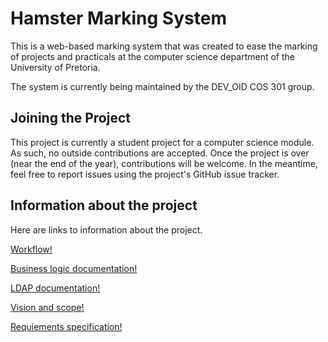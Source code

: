Hamster Marking System
======================

This is a web-based marking system that was created to ease the marking of projects and practicals at the computer science department of the University of Pretoria.

The system is currently being maintained by the DEV_OID COS 301 group.

Joining the Project
-------------------

This project is currently a student project for a computer science module.
As such, no outside contributions are accepted.
Once the project is over (near the end of the year), contributions will be welcome.
In the meantime, feel free to report issues using the project's GitHub issue tracker.

Information about the project
-----------------------------
Here are links to information about the project.

[Workflow!](docs/Workflow.md)

[Business logic documentation!](docs/BusinessLogicDocumentation.md)

[LDAP documentation!](docs/LDAPDocumentation.md)

[Vision and scope!](docs/VisionAndScope.md)

[Requiements specification!](docs/Requirements_Specification.md)
